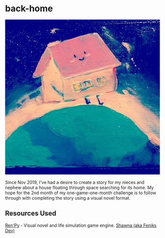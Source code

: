# back-home
![The House](SRo6t6Qr.jpg)

Since Nov 2019, I've had a desire to create a story for my nieces and nephew about a house floating through space searching for its home. My hope for the 2nd month of my one-game-one-month challenge is to follow through with completing the story using a visual novel format.

## Resources Used
[Ren'Py](https://www.renpy.org/) - Visual novel and life simulation game engine. 
[Shawna (aka Feniks Dev)](https://feniksdev.itch.io/) 
 
